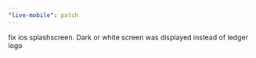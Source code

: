 ```yaml
---
"live-mobile": patch
---
```


fix ios splashscreen. Dark or white screen was displayed instead of ledger logo
